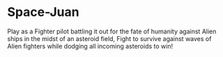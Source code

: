# Space-Juan
Play as a Fighter pilot battling it out for the fate of humanity against Alien ships in the midst of an asteroid field, Fight to survive against waves of Alien fighters while dodging all incoming asteroids to win!

